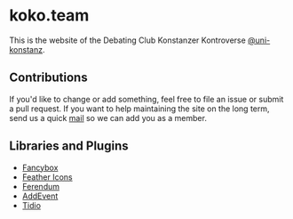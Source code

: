 # koko.team
This is the website of the Debating Club Konstanzer Kontroverse [@uni-konstanz](https://github.com/uni-konstanz). 

## Contributions
If you'd like to change or add something, feel free to file an issue or submit a pull request. If you want to help maintaining the site on the long term, send us a quick [mail](mailto:mail@koko.team) so we can add you as a member. 

## Libraries and Plugins
* [Fancybox](https://github.com/fancyapps/fancybox)
* [Feather Icons](https://github.com/feathericons/feather)
* [Ferendum](https://www.ferendum.com/en/)
* [AddEvent](https://www.addevent.com/)
* [Tidio](https://www.tidio.com/)